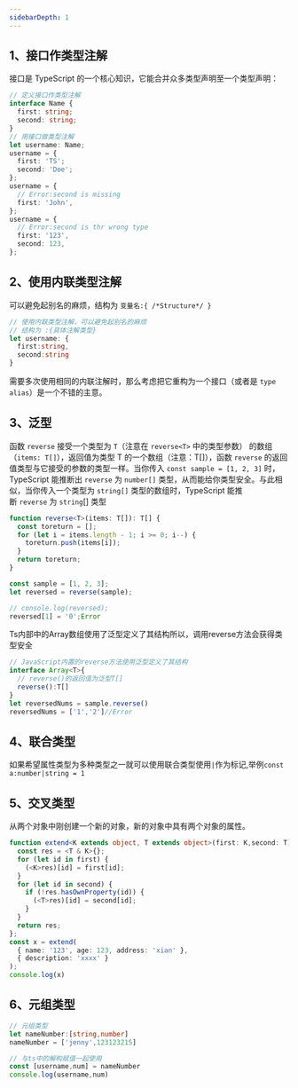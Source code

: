 ```yaml
---
sidebarDepth: 1
---
```

## 1、接口作类型注解
接口是 TypeScript 的一个核心知识，它能合并众多类型声明至一个类型声明：
```typescript
// 定义接口作类型注解
interface Name {
  first: string;
  second: string;
}
// 用接口做类型注解
let username: Name;
username = {
  first: 'TS';
  second: 'Doe';
};
username = {
  // Error:second is missing
  first: 'John',
};
username = {
  // Error:second is thr wrong type
  first: '123',
  second: 123,
};
```
## 2、使用内联类型注解
可以避免起别名的麻烦，结构为 `变量名:{ /*Structure*/ }`
```typescript
// 使用内联类型注解，可以避免起别名的麻烦
// 结构为 :{具体注解类型}
let username: {
  first:string,
  second:string
}
```
需要多次使用相同的内联注解时，那么考虑把它重构为一个接口（或者是 `type alias`）是一个不错的主意。
## 3、泛型
函数 `reverse` 接受一个类型为 `T`（注意在 `reverse<T>` 中的类型参数） 的数组（`items: T[]`），返回值为类型 T 的一个数组（注意：T[]），函数 `reverse` 的返回值类型与它接受的参数的类型一样。当你传入 `const sample = [1, 2, 3]` 时，TypeScript 能推断出 `reverse` 为 `number[]` 类型，从而能给你类型安全。与此相似，当你传入一个类型为 `string[]` 类型的数组时，TypeScript 能推断 `reverse` 为 `string`[] 类型
```typescript
function reverse<T>(items: T[]): T[] {
  const toreturn = [];
  for (let i = items.length - 1; i >= 0; i--) {
    toreturn.push(items[i]);
  }
  return toreturn;
}

const sample = [1, 2, 3];
let reversed = reverse(sample);

// console.log(reversed);
reversed[1] = '0';Error

```
Ts内部中的Array数组使用了泛型定义了其结构所以，调用reverse方法会获得类型安全

```typescript
// JavaScript内置的reverse方法使用泛型定义了其结构
interface Array<T>{
  // reverse()的返回值为泛型T[]
  reverse():T[]
}
let reversedNums = sample.reverse()
reversedNums = ['1','2']//Error
```
## 4、联合类型
如果希望属性类型为多种类型之一就可以使用联合类型使用`|`作为标记,举例`const a:number|string = 1`
## 5、交叉类型
从两个对象中刚创建一个新的对象，新的对象中具有两个对象的属性。

```typescript
function extend<K extends object, T extends object>(first: K,second: T): T & K {
  const res = <T & K>{};
  for (let id in first) {
    (<K>res)[id] = first[id];
  }
  for (let id in second) {
    if (!res.hasOwnProperty(id)) {
      (<T>res)[id] = second[id];
    }
  }
  return res;
};
const x = extend(
  { name: '123', age: 123, address: 'xian' },
  { description: 'xxxx' }
);
console.log(x)
```
## 6、元组类型
```typescript
// 元组类型
let nameNumber:[string,number]
nameNumber = ['jenny',123123215]

// 与ts中的解构赋值一起使用
const [username,num] = nameNumber
console.log(username,num)
```
